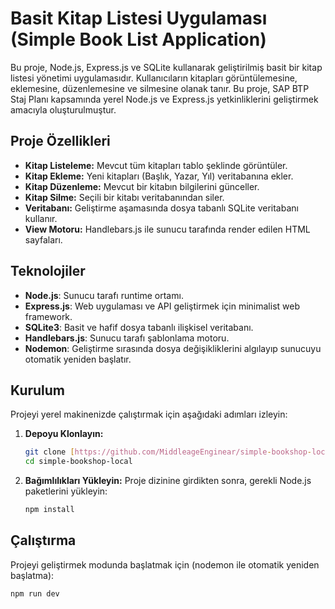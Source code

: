# Basit Kitap Listesi Uygulaması (Simple Book List Application)

Bu proje, Node.js, Express.js ve SQLite kullanarak geliştirilmiş basit bir kitap listesi yönetimi uygulamasıdır. Kullanıcıların kitapları görüntülemesine, eklemesine, düzenlemesine ve silmesine olanak tanır. Bu proje, SAP BTP Staj Planı kapsamında yerel Node.js ve Express.js yetkinliklerini geliştirmek amacıyla oluşturulmuştur.

## Proje Özellikleri

* **Kitap Listeleme:** Mevcut tüm kitapları tablo şeklinde görüntüler.
* **Kitap Ekleme:** Yeni kitapları (Başlık, Yazar, Yıl) veritabanına ekler.
* **Kitap Düzenleme:** Mevcut bir kitabın bilgilerini günceller.
* **Kitap Silme:** Seçili bir kitabı veritabanından siler.
* **Veritabanı:** Geliştirme aşamasında dosya tabanlı SQLite veritabanı kullanır.
* **View Motoru:** Handlebars.js ile sunucu tarafında render edilen HTML sayfaları.

## Teknolojiler

* **Node.js**: Sunucu tarafı runtime ortamı.
* **Express.js**: Web uygulaması ve API geliştirmek için minimalist web framework.
* **SQLite3**: Basit ve hafif dosya tabanlı ilişkisel veritabanı.
* **Handlebars.js**: Sunucu tarafı şablonlama motoru.
* **Nodemon**: Geliştirme sırasında dosya değişikliklerini algılayıp sunucuyu otomatik yeniden başlatır.

## Kurulum

Projeyi yerel makinenizde çalıştırmak için aşağıdaki adımları izleyin:

1.  **Depoyu Klonlayın:**
    ```bash
    git clone [https://github.com/MiddleageEnginear/simple-bookshop-local.git](https://github.com/MiddleageEnginear/simple-bookshop-local.git)
    cd simple-bookshop-local
    ```

2.  **Bağımlılıkları Yükleyin:**
    Proje dizinine girdikten sonra, gerekli Node.js paketlerini yükleyin:
    ```bash
    npm install
    ```

## Çalıştırma

Projeyi geliştirmek modunda başlatmak için (nodemon ile otomatik yeniden başlatma):

```bash
npm run dev